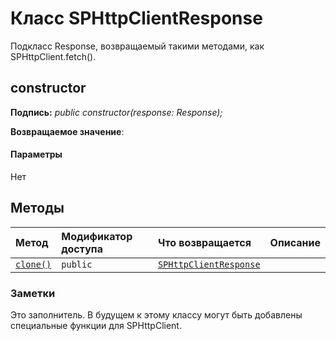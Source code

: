 # <a name="sphttpclientresponse-class"></a>Класс SPHttpClientResponse







Подкласс Response, возвращаемый такими методами, как SPHttpClient.fetch().


## <a name="constructor"></a>constructor


**Подпись:** _public constructor(response: Response);_

**Возвращаемое значение**: 



#### <a name="parameters"></a>Параметры
Нет





## <a name="methods"></a>Методы

| Метод       | Модификатор доступа | Что возвращается  | Описание|
|:-------------|:----|:-------|:-----------|
|[`clone()`](clone-sphttpclientresponse.md)     | `public` | [`SPHttpClientResponse`](../sp-http/sphttpclientresponse.md) |  |





### <a name="remarks"></a>Заметки

Это заполнитель. В будущем к этому классу могут быть добавлены специальные функции для SPHttpClient.


